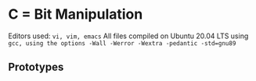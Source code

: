 # C = Bit Manipulation 

Editors used: `vi, vim, emacs`
All files compiled on Ubuntu 20.04 LTS using `gcc, using the options -Wall -Werror -Wextra -pedantic -std=gnu89`

## Prototypes
